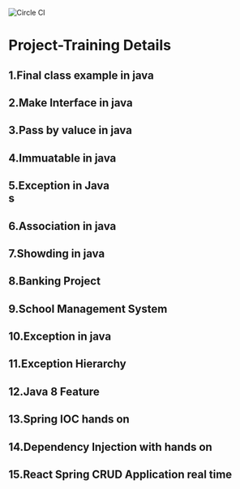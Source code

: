 ![Circle CI](https://circleci.com/gh/Capgemini/spring-boot-capgemini/tree/master.svg?style=svg&circle-token=9d20343e9806ad4e5ac6cae2b29c619ff8b28648)

# Project-Training Details

## 1.Final class example in java<br>

## 2.Make Interface in java<br>

## 3.Pass by valuce in java<br>

## 4.Immuatable in java<br>

## 5.Exception in Java <br>s

## 6.Association in java <br>

## 7.Showding in java <br>

## 8.Banking Project <br>

## 9.School Management System <br>

## 10.Exception in java <br>

## 11.Exception Hierarchy <br>

## 12.Java 8 Feature <br>

## 13.Spring IOC hands on

## 14.Dependency Injection with hands on

## 15.React Spring CRUD Application real time
